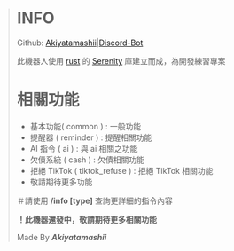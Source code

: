 > # **INFO**
>
> Github: [Akiyatamashii](https://github.com/Akiyatamashii "Github")|[Discord-Bot](https://github.com/Akiyatamashii/discord-bot-rs)
>
> 此機器人使用 [rust](https://www.rust-lang.org/zh-TW "Rust官網") 的 [Serenity](https://docs.rs/serenity/latest/serenity/ "Serenity文件") 庫建立而成，為開發練習專案
>
> # 相關功能
>
> - 基本功能( common ) : 一般功能
> - 提醒器 ( reminder ) : 提醒相關功能
> - AI 指令 ( ai ) : 與 ai 相關之功能
> - 欠債系統 ( cash ) : 欠債相關功能
> - 拒絕 TikTok ( tiktok_refuse ) : 拒絕 TikTok 相關功能
> - 敬請期待更多功能
>
> ＃請使用 **/info [type]** 查詢更詳細的指令內容
>
> **！此機器還發中，敬請期待更多相關功能**
>
> Made By **_Akiyatamashii_**
